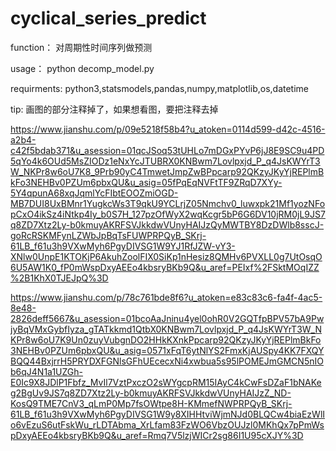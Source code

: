 # cyclical_series_predict
function：
对周期性时间序列做预测

usage：
python decomp_model.py

requirments:
python3,statsmodels,pandas,numpy,matplotlib,os,datetime

tip:
画图的部分注释掉了，如果想看图，要把注释去掉

https://www.jianshu.com/p/09e5218f58b4?u_atoken=0114d599-d42c-4516-a2b4-c42f5bdab371&u_asession=01qcJSoq53tUHLo7mDGxPYvP6jJ8E9SC9u4PD5qYo4k6OUd5MsZIODz1eNxYcJTUBRX0KNBwm7Lovlpxjd_P_q4JsKWYrT3W_NKPr8w6oU7K8_9Prb90yC4TmwetJmpZwBPpcarp92QKzyJKyYjREPlmBkFo3NEHBv0PZUm6pbxQU&u_asig=05fPqEqNVFtTF9ZRqD7XYy-5Y4qpunA68xqJqmlYcFIbtEOOZmiOGD-MB7DUI8UxBMnr1YugkcWs3T9qkU9YCLrjZ05Nmchv0_luwxpk21Mf1yozNFopCxO4ikSz4iNtkp4Iy_b0S7H_127pzOfWyX2wqKcgr5bP6G6DV10jRM0jL9JS7q8ZD7Xtz2Ly-b0kmuyAKRFSVJkkdwVUnyHAIJzQyMWTBY8DzDWlb8sscJ-goRcRSKMFynLZWbJpBqTsFUWPRPQyB_SKrj-61LB_f61u3h9VXwMyh6PgyDIVSG1W9YJ1RfJZW-vY3-XNlw0UnpE1KTOKjP6AkuhZoolFIX0SiKp1nHesiz8QMHv6PVXLL0g7UtOsqO6U5AW1K0_fP0mWspDxyAEEo4kbsryBKb9Q&u_aref=PEIxf%2FSktMOqIZZ%2B1KhX0TJEJpQ%3D

https://www.jianshu.com/p/78c761bde8f6?u_atoken=e83c83c6-fa4f-4ac5-8e48-2826deff5667&u_asession=01bcoAaJninu4yel0ohR0V2GQTfpBPV57bA9PwjyBqVMxGybfIyza_gTATkkmd1QtbX0KNBwm7Lovlpxjd_P_q4JsKWYrT3W_NKPr8w6oU7K9Un0zuyVubgnDO2HHkKXnkPpcarp92QKzyJKyYjREPlmBkFo3NEHBv0PZUm6pbxQU&u_asig=0571xFqT6ytNlYS2FmxKjAUSpy4KK7FXQYBQQ44BxjrrH5PRYDXFGNlsGFhUEcecxNi4xwbua5s95lPOMEJmGMCN5nIOb6qJ4N1a1UZGh-E0Ic9X8JDlP1Fbfz_MvIl7VztPxczO2sWYgcpRM15IAyC4kCwFsDZaF1bNAKeg2BgUv9JS7q8ZD7Xtz2Ly-b0kmuyAKRFSVJkkdwVUnyHAIJzZ_ND-KosQ9TME7CnV3_qLmP0Mp7fsOWtpe8H-KMmefNWPRPQyB_SKrj-61LB_f61u3h9VXwMyh6PgyDIVSG1W9y8XIHHtviWjmNJd0BLQCw4biaEzWlIo6vEzuS6utFskWu_rLDTAbma_XrLfam83FzWO6VbzOUJzl0MKhQx7pPmWspDxyAEEo4kbsryBKb9Q&u_aref=Rmq7V5lzjWICr2sg86I1U95cXJY%3D
